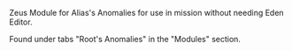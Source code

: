 Zeus Module for Alias's Anomalies for use in mission without needing Eden Editor.

Found under tabs "Root's Anomalies" in the "Modules" section.